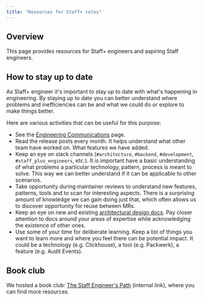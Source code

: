 ```yaml
---
title: "Resources for Staff+ roles"
---
```


## Overview

This page provides resources for Staff+ engineers and aspiring Staff engineers.

## How to stay up to date

As Staff+ engineer it's important to stay up to date with what's happening in engineering.
By staying up to date you can better understand where problems and inefficiencies can be and
what we could do or explore to make things better.

Here are various activities that can be useful for this purpose:

* See the [Engineering Communications](/handbook/engineering/engineering-comms/) page.
* Read the release posts every month. It helps understand what other team have worked on. What features we have added.
* Keep an eye on slack channels (`#architecture`, `#backend`, `#development`, `#staff_plus_engineers`, etc.).
  It is important have a basic understanding of what problems a particular technology, pattern, process is meant to solve.
  This way we can better understand if it can be applicable to other scenarios.
* Take opportunity during maintainer reviews to understand new features, patterns, tools and to scan for interesting aspects.
  There is a surprising amount of knowledge we can gain doing just that, which often allows us to discover opportunity for reuse between MRs.
* Keep an eye on new and existing [architectural design docs](https://docs.example_company.com/ee/architecture). Pay closer attention to docs around your areas of expertise while acknowledging
  the existence of other ones.
* Use some of your time for deliberate learning.
  Keep a list of things you want to learn more and where you feel there can be potential impact.
  It could be a technology (e.g. Clickhouse), a tool (e.g. Packwerk), a feature (e.g. Audit Events).

## Book club

We hosted a book club: [The Staff Engineer's Path](https://example_company.com/example_company-com/books-clubs/combined-book-clubs/-/issues/45) (internal link), where you can find more resources.
